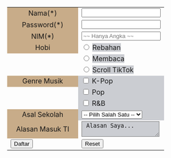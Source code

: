 <html lang="en">
<head>
    <meta charset="UTF-8">
    <meta name="viewport" content="width=device-width, initial-scale=1.0">
    <title>Tugas 2</title>

<style>
    .dftr-pilihan {background-color:rgb(200, 172, 137);
                   color:rgb(22, 22, 22);
                   text-align:center;  
                  }

    .Radio {background-color:rgb(203, 205, 210);
           color:rgb(22, 22, 22);
           }

    .Font {background-color: rgb(158, 112, 90);
          color:rgb(251, 246, 246);
          font-size: 20px;
          font-style: oblique;
          background-size:10%;
          }

    .Genre{background-color:rgb(200, 172, 137);
           color:rgb(22, 22, 22);
           text-align:center;
          }
</style>
</head>
<body>
<form action=".">
    <table>
        <tr>
            <td class="Genre" width="150"><label for="Uname">Nama(*)</label> 
            <td><input type="text" id="uname" name="Username"></td>
        </tr>

   
   <tr>
       <td class="Genre">Password(*)</td>
       <td><input type="passwoord"></td>
   </tr>
  


<tr>
    <td class="Genre"><label for="NIM">NIM(*)</label></td>
    <td><input type="NIM" placeholder="~~ Hanya Angka ~~" onkeypress="return hanyaAngka(event);" value="" ></td>
    <script type="text/javascript">
            function hanyaAngka(evt){
            var charcode = (evt.which) ? evt.which : event.keycode
            if (charcode > 31 && (charcode < 48 || charcode > 57))
            return false;
            return true;
            }
    </script>
</tr>



<tr>
    <td class="dftr-pilihan">Hobi</td>            
    <td>
        <input type="Radio" name="radio">
        <span class="Radio"> Rebahan </span>
    </td>
</tr>  


<tr><td>
    <td>
        <input type="Radio" name="radio">
        <span class="Radio"> Membaca </span>
    </td>
</tr></td>
   
<tr><td>
    <td>
       <input type="Radio" name="radio">
       <span class="Radio"> Scroll TikTok </span>
    </td>
</tr></td>


<tr>
    <td class="Genre Musik">Genre Musik</td>
    <td class="Radio"><input type="Checkbox"> K-Pop</td>      
</tr>

        
<tr><td>
    <td class="Radio"><input type="Checkbox"> Pop </td>
</tr></td>
             
<tr><td>
     <td class="Radio"><input type="Checkbox"> R&B </td>
</tr></td>


 <tr>
    <td class="Genre">    Asal Sekolah </td>
    <td class="Radio"><select name="prodi" id="Prodi">
    <option value="#"> -- Pilih Salah Satu -- </option>
    <option class="Radio" value="ilkom">MAN 1 Medan </option>              
    <option value="ilkom">MAN 2 Medan </option>
    <option class="Radio" value="ilkom">MAN 3 Medan </option>
    <option value="ilkom">MAN IC Serpong </option>
    </select>
    </td> 
</tr>



<tr>
    <td class="Genre"><label for="Alasan Masuk TI">Alasan Masuk TI</label></td>
    <td>
        <textarea class="Radio" name="Alasan" id="Alasan"> Alasan Saya...
                </textarea>                
    </td>
</tr>



<tr>
   <td>
   <input type="submit" value="Daftar">    
   </td>    
   <td>
   <input type="reset" value="Reset">
    </td>
</tr>
  


       
      
                

   


       
          
          
  

